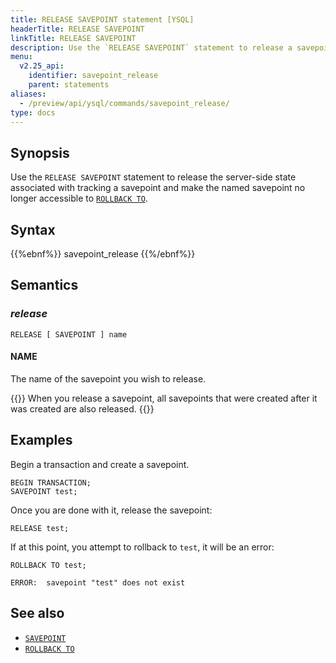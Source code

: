 ```yaml
---
title: RELEASE SAVEPOINT statement [YSQL]
headerTitle: RELEASE SAVEPOINT
linkTitle: RELEASE SAVEPOINT
description: Use the `RELEASE SAVEPOINT` statement to release a savepoint.
menu:
  v2.25_api:
    identifier: savepoint_release
    parent: statements
aliases:
  - /preview/api/ysql/commands/savepoint_release/
type: docs
---
```


## Synopsis

Use the `RELEASE SAVEPOINT` statement to release the server-side state associated with tracking a savepoint and make the named savepoint no longer accessible to [`ROLLBACK TO`](../savepoint_rollback).

## Syntax

{{%ebnf%}}
  savepoint_release
{{%/ebnf%}}

## Semantics

### *release*

```plpgsql
RELEASE [ SAVEPOINT ] name
```

#### NAME

The name of the savepoint you wish to release.

{{<note title="Other savepoints may be released">}}
When you release a savepoint, all savepoints that were created after it was created are also released.
{{</note>}}


## Examples

Begin a transaction and create a savepoint.

```plpgsql
BEGIN TRANSACTION;
SAVEPOINT test;
```

Once you are done with it, release the savepoint:

```plpgsql
RELEASE test;
```

If at this point, you attempt to rollback to `test`, it will be an error:

```plpgsql
ROLLBACK TO test;
```

```output
ERROR:  savepoint "test" does not exist
```

## See also

- [`SAVEPOINT`](../savepoint_create)
- [`ROLLBACK TO`](../savepoint_rollback)
